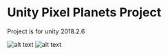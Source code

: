 # Unity Pixel Planets Project

Project is for unity 2018.2.6

![alt text](https://raw.githubusercontent.com/hmcgit/UniPixelPlanets/master/readmeimage.png)
![alt text](https://raw.githubusercontent.com/hmcgit/UniPixelPlanets/master/unipp.gif)
